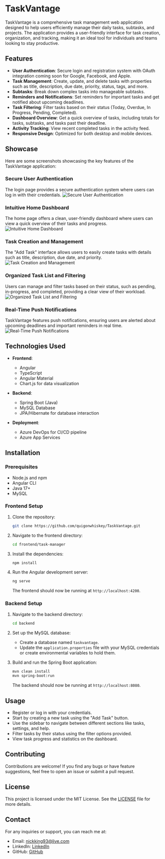 # TaskVantage

TaskVantage is a comprehensive task management web application designed to help users efficiently manage their daily tasks, subtasks, and projects. The application provides a user-friendly interface for task creation, organization, and tracking, making it an ideal tool for individuals and teams looking to stay productive.

## Features

- **User Authentication**: Secure login and registration system with OAuth integration coming soon for Google, Facebook, and Apple.
- **Task Management**: Create, update, and delete tasks with properties such as title, description, due date, priority, status, tags, and more.
- **Subtasks**: Break down complex tasks into manageable subtasks.
- **Reminders and Notifications**: Set reminders for important tasks and get notified about upcoming deadlines.
- **Task Filtering**: Filter tasks based on their status (Today, Overdue, In Progress, Pending, Completed).
- **Dashboard Overview**: Get a quick overview of tasks, including totals for tasks, subtasks, and tasks past their deadline.
- **Activity Tracking**: View recent completed tasks in the activity feed.
- **Responsive Design**: Optimized for both desktop and mobile devices.

## Showcase

Here are some screenshots showcasing the key features of the TaskVantage application:

### Secure User Authentication
The login page provides a secure authentication system where users can log in with their credentials.
![Secure User Authentication](./Assets/Images/Screenshots/0_login.png)

### Intuitive Home Dashboard
The home page offers a clean, user-friendly dashboard where users can view a quick overview of their tasks and progress.
![Intuitive Home Dashboard](./Assets/Images/Screenshots/1_home.png)

### Task Creation and Management
The "Add Task" interface allows users to easily create tasks with details such as title, description, due date, and priority.
![Task Creation and Management](./Assets/Images/Screenshots/2_AddTask.png)

### Organized Task List and Filtering
Users can manage and filter tasks based on their status, such as pending, in-progress, and completed, providing a clear view of their workload.
![Organized Task List and Filtering](./Assets/Images/Screenshots/3_tasks.png)

### Real-Time Push Notifications
TaskVantage features push notifications, ensuring users are alerted about upcoming deadlines and important reminders in real time.
![Real-Time Push Notifications](./Assets/Images/Screenshots/4_pushNotifications.png)

## Technologies Used

- **Frontend**:
  - Angular
  - TypeScript
  - Angular Material
  - Chart.js for data visualization

- **Backend**:
  - Spring Boot (Java)
  - MySQL Database
  - JPA/Hibernate for database interaction

- **Deployment**:
  - Azure DevOps for CI/CD pipeline
  - Azure App Services

## Installation

### Prerequisites

- Node.js and npm
- Angular CLI
- Java 17+
- MySQL

### Frontend Setup

1. Clone the repository:
   ```bash
   git clone https://github.com/quigonwhiskey/TaskVantage.git
   ```
2. Navigate to the frontend directory:
   ```bash
   cd frontend/task-manager
   ```
3. Install the dependencies:
   ```bash
   npm install
   ```
4. Run the Angular development server:
   ```bash
   ng serve
   ```
   The frontend should now be running at `http://localhost:4200`.

### Backend Setup

1. Navigate to the backend directory:
   ```bash
   cd backend
   ```
2. Set up the MySQL database:
   - Create a database named `taskvantage`.
   - Update the `application.properties` file with your MySQL credentials or create environmental variables to hold them.

3. Build and run the Spring Boot application:
   ```bash
   mvn clean install
   mvn spring-boot:run
   ```
   The backend should now be running at `http://localhost:8080`.

## Usage

- Register or log in with your credentials.
- Start by creating a new task using the "Add Task" button.
- Use the sidebar to navigate between different sections like tasks, settings, and help.
- Filter tasks by their status using the filter options provided.
- View task progress and statistics on the dashboard.

## Contributing

Contributions are welcome! If you find any bugs or have feature suggestions, feel free to open an issue or submit a pull request.

## License

This project is licensed under the MIT License. See the [LICENSE](./policy.md) file for more details.

## Contact

For any inquiries or support, you can reach me at:
- Email: [nickking93@live.com](mailto:nickking93@live.com)
- LinkedIn: [LinkedIn](https://linkedin.com/in/rnking93)
- GitHub: [GitHub](https://github.com/quigonwhiskey)
